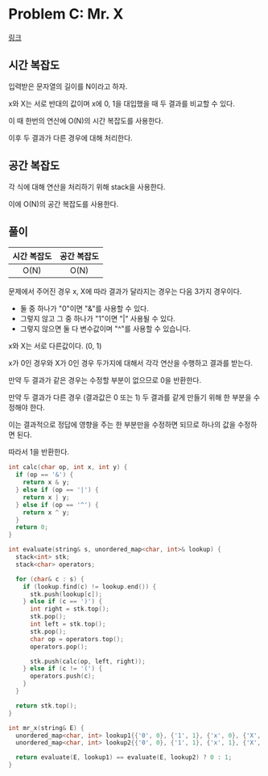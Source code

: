 # Problem C: Mr. X

[링크](https://www.facebook.com/codingcompetitions/hacker-cup/2019/qualification-round/problems/C)

## 시간 복잡도

입력받은 문자열의 길이를 N이라고 하자.

x와 X는 서로 반대의 값이며 x에 0, 1을 대입했을 때 두 결과를 비교할 수 있다.

이 때 한번의 연산에 O(N)의 시간 복잡도를 사용한다.

이후 두 결과가 다른 경우에 대해 처리한다.

## 공간 복잡도

각 식에 대해 연산을 처리하기 위해 stack을 사용한다.

이에 O(N)의 공간 복잡도를 사용한다.

## 풀이

| 시간 복잡도 | 공간 복잡도 |
| :---------: | :---------: |
|    O(N)     |    O(N)     |

문제에서 주어진 경우 x, X에 따라 결과가 달라지는 경우는 다음 3가지 경우이다.

- 둘 중 하나가 "0"이면 "&"를 사용할 수 있다.
- 그렇지 않고 그 중 하나가 "1"이면 "|" 사용될 수 있다.
- 그렇지 않으면 둘 다 변수값이며 "^"를 사용할 수 있습니다.

x와 X는 서로 다른값이다. (0, 1)

x가 0인 경우와 X가 0인 경우 두가지에 대해서 각각 연산을 수행하고 결과를 받는다.

만약 두 결과가 같은 경우는 수정할 부분이 없으므로 0을 반환한다.

만약 두 결과가 다른 경우 (결과값은 0 또는 1) 두 결과를 같게 만들기 위해 한 부분을 수정해야 한다.

이는 결과적으로 정답에 영향을 주는 한 부분만을 수정하면 되므로 하나의 값을 수정하면 된다.

따라서 1을 반환한다.

```cpp
int calc(char op, int x, int y) {
  if (op == '&') {
    return x & y;
  } else if (op == '|') {
    return x | y;
  } else if (op == '^') {
    return x ^ y;
  }
  return 0;
}

int evaluate(string& s, unordered_map<char, int>& lookup) {
  stack<int> stk;
  stack<char> operators;

  for (char& c : s) {
    if (lookup.find(c) != lookup.end()) {
      stk.push(lookup[c]);
    } else if (c == ')') {
      int right = stk.top();
      stk.pop();
      int left = stk.top();
      stk.pop();
      char op = operators.top();
      operators.pop();

      stk.push(calc(op, left, right));
    } else if (c != '(') {
      operators.push(c);
    }
  }

  return stk.top();
}

int mr_x(string& E) {
  unordered_map<char, int> lookup1{{'0', 0}, {'1', 1}, {'x', 0}, {'X', 1}};
  unordered_map<char, int> lookup2{{'0', 0}, {'1', 1}, {'x', 1}, {'X', 0}};

  return evaluate(E, lookup1) == evaluate(E, lookup2) ? 0 : 1;
}
```
